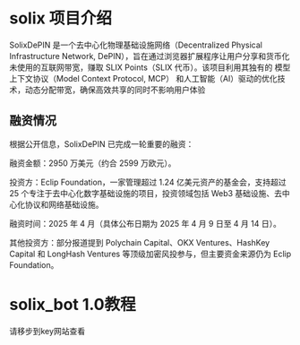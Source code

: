 # solix 项目介绍
SolixDePIN 是一个去中心化物理基础设施网络（Decentralized Physical Infrastructure Network, DePIN），旨在通过浏览器扩展程序让用户分享和货币化未使用的互联网带宽，赚取 SLIX Points（SLIX 代币）。该项目利用其独有的 模型上下文协议（Model Context Protocol, MCP） 和人工智能（AI）驱动的优化技术，动态分配带宽，确保高效共享的同时不影响用户体验

## 融资情况
根据公开信息，SolixDePIN 已完成一轮重要的融资：

融资金额：2950 万美元（约合 2599 万欧元）。

投资方：Eclip Foundation，一家管理超过 1.24 亿美元资产的基金会，支持超过 25 个专注于去中心化数字基础设施的项目，投资领域包括 Web3 基础设施、去中心化协议和网络基础设施。

融资时间：2025 年 4 月（具体公布日期为 2025 年 4 月 9 日至 4 月 14 日）。

其他投资方：部分报道提到 Polychain Capital、OKX Ventures、HashKey Capital 和 LongHash Ventures 等顶级加密风投参与，但主要资金来源仍为 Eclip Foundation。


# solix_bot 1.0教程
请移步到key网站查看
